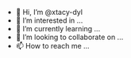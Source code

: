 - 👋 Hi, I’m @xtacy-dyl
- 👀 I’m interested in ...
- 🌱 I’m currently learning ...
- 💞️ I’m looking to collaborate on ...
- 📫 How to reach me ...

<!---
xtacy-dyl/xtacy-dyl is a ✨ special ✨ repository because its `README.md` (this file) appears on your GitHub profile.
You can click the Preview link to take a look at your changes.
--->
